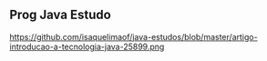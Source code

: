 ## Prog Java Estudo

https://github.com/isaquelimaof/java-estudos/blob/master/artigo-introducao-a-tecnologia-java-25899.png
